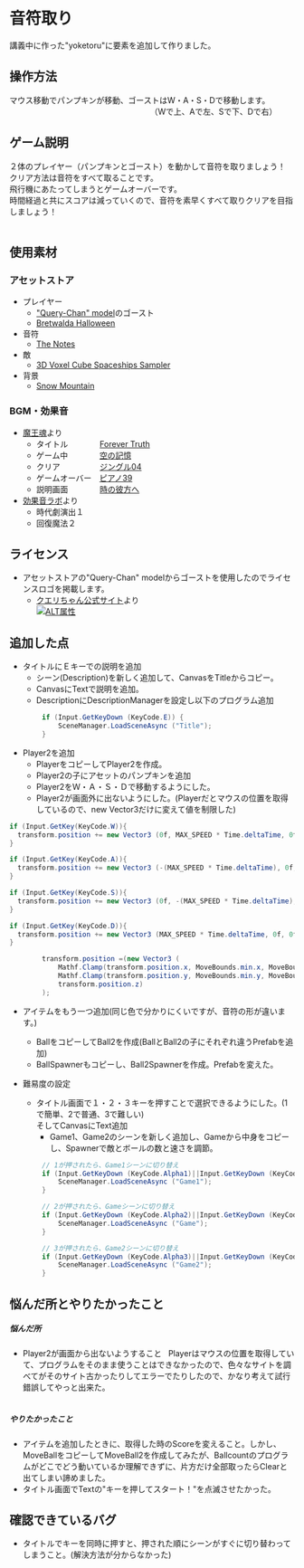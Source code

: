 # 音符取り  
講義中に作った"yoketoru"に要素を追加して作りました。

## 操作方法
マウス移動でパンプキンが移動、ゴーストはW・A・S・Dで移動します。                  
　　　　　　　　　　　　　　　　（Wで上、Aで左、Sで下、Dで右）

## ゲーム説明
２体のプレイヤー（パンプキンとゴースト）を動かして音符を取りましょう！  
クリア方法は音符をすべて取ることです。  
飛行機にあたってしまうとゲームオーバーです。  
時間経過と共にスコアは減っていくので、音符を素早くすべて取りクリアを目指しましょう！  
  
## 使用素材
### アセットストア
 - プレイヤー  
    - ["Query-Chan" model](http://u3d.as/8Bh)のゴースト  
    - [Bretwalda Halloween](http://u3d.as/CfA)  
 - 音符  
   - [The Notes](http://u3d.as/7Lz)  
 - 敵  
   - [3D Voxel Cube Spaceships Sampler](http://u3d.as/w1e)  
 - 背景  
   - [Snow Mountain](http://u3d.as/a4i)  

### BGM・効果音  
 - [魔王魂](http://maoudamashii.jokersounds.com/)より
    - タイトル　　　　[Forever Truth](http://maoudamashii.jokersounds.com/archives/song_17_forever_truth.html)  
    - ゲーム中　　　　[空の記憶](http://maoudamashii.jokersounds.com/archives/song_18_karano_kioku.html)  
    - クリア　　　　　[ジングル04](http://maoudamashii.jokersounds.com/archives/se_maoudamashii_jingle04.html)  
    - ゲームオーバー　[ピアノ39](http://maoudamashii.jokersounds.com/archives/bgm_maoudamashii_piano39.html)  
    - 説明画面　　　　[時の彼方へ](http://maoudamashii.jokersounds.com/archives/song_12_tokino_kanatahe.html)  
 - [効果音ラボ](http://soundeffect-lab.info/)より
    - 時代劇演出１  
    - 回復魔法２

## ライセンス
 - アセットストアの"Query-Chan" modelからゴーストを使用したのでライセンスロゴを掲載します。  
    - [クエリちゃん公式サイト](http://query-chan.com/)より  
[![ALT属性](http://query-chan.com/wp-content/uploads/2016/08/02_%E3%82%AF%E3%82%A8%E3%83%AA%E3%81%A1%E3%82%83%E3%82%93%E3%83%A9%E3%82%A4%E3%82%BB%E3%83%B3%E3%82%B9%E3%83%AD%E3%82%B4-e1472646888241-300x256.png)](http://query-chan.com/download/)

## 追加した点
 - タイトルにＥキーでの説明を追加  
    - シーン(Description)を新しく追加して、CanvasをTitleからコピー。
    - CanvasにTextで説明を追加。
    - DescriptionにDescriptionManagerを設定し以下のプログラム追加

```cs
		if (Input.GetKeyDown (KeyCode.E)) {
			SceneManager.LoadSceneAsync ("Title");
		}

```

- Player2を追加
    - PlayerをコピーしてPlayer2を作成。
    - Player2の子にアセットのパンプキンを追加
    - Player2をＷ・Ａ・Ｓ・Ｄで移動するようにした。
    - Player2が画面外に出ないようにした。(Playerだとマウスの位置を取得しているので、new Vector3だけに変えて値を制限した)

```cs
if (Input.GetKey(KeyCode.W)){
  transform.position += new Vector3 (0f, MAX_SPEED * Time.deltaTime, 0f);
}

if (Input.GetKey(KeyCode.A)){
  transform.position += new Vector3 (-(MAX_SPEED * Time.deltaTime), 0f, 0f);
}

if (Input.GetKey(KeyCode.S)){
  transform.position += new Vector3 (0f, -(MAX_SPEED * Time.deltaTime), 0f);
}

if (Input.GetKey(KeyCode.D)){
  transform.position += new Vector3 (MAX_SPEED * Time.deltaTime, 0f, 0f);
}
```


```cs
		transform.position =(new Vector3 (
			Mathf.Clamp(transform.position.x, MoveBounds.min.x, MoveBounds.max.x),
			Mathf.Clamp(transform.position.y, MoveBounds.min.y, MoveBounds.max.y),
			transform.position.z)
		);
```

 - アイテムをもう一つ追加(同じ色で分かりにくいですが、音符の形が違います。)
   - BallをコピーしてBall2を作成(BallとBall2の子にそれぞれ違うPrefabを追加)
   - BallSpawnerもコピーし、Ball2Spawnerを作成。Prefabを変えた。

 - 難易度の設定
    - タイトル画面で１・２・３キーを押すことで選択できるようにした。(1で簡単、2で普通、3で難しい)  
    そしてCanvasにText追加
        - Game1、Game2のシーンを新しく追加し、Gameから中身をコピーし、Spawnerで敵とボールの数と速さを調節。

```cs
		// 1が押されたら、Game1シーンに切り替え
		if (Input.GetKeyDown (KeyCode.Alpha1)||Input.GetKeyDown (KeyCode.Keypad1)) {
			SceneManager.LoadSceneAsync ("Game1");
		}

		// 2が押されたら、Gameシーンに切り替え
		if (Input.GetKeyDown (KeyCode.Alpha2)||Input.GetKeyDown (KeyCode.Keypad2)) {
			SceneManager.LoadSceneAsync ("Game");
		}

		// 3が押されたら、Game2シーンに切り替え
		if (Input.GetKeyDown (KeyCode.Alpha3)||Input.GetKeyDown (KeyCode.Keypad3)) {
			SceneManager.LoadSceneAsync ("Game2");
		}
```


## 悩んだ所とやりたかったこと  
##### 悩んだ所  
   - Player2が画面から出ないようすること  
Playerはマウスの位置を取得していて、プログラムをそのまま使うことはできなかったので、色々なサイトを調べてがそのサイト古かったりしてエラーでたりしたので、かなり考えて試行錯誤してやっと出来た。  
  
##### やりたかったこと  
   - アイテムを追加したときに、取得した時のScoreを変えること。しかし、MoveBallをコピーしてMoveBall2を作成してみたが、Ballcountのプログラムがどこでどう動いているか理解できずに、片方だけ全部取ったらClearと出てしまい諦めました。  
   - タイトル画面でTextの"キーを押してスタート！"を点滅させたかった。  

## 確認できているバグ  
 - タイトルでキーを同時に押すと、押された順にシーンがすぐに切り替わってしまうこと。(解決方法が分からなかった)  
  
